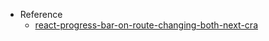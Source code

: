 - Reference
  - [react-progress-bar-on-route-changing-both-next-cra](https://dev.to/ataparvinghods/react-progress-bar-on-route-changing-both-next-cra-3d27)
